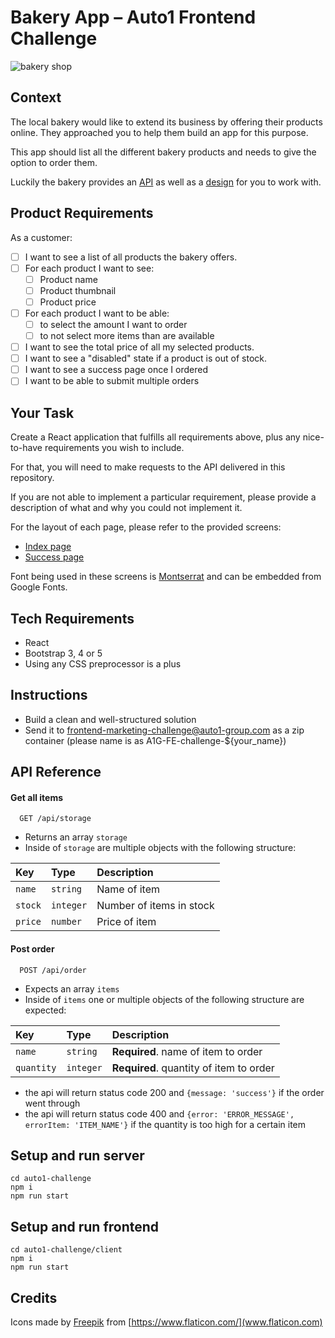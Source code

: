# Bakery App – Auto1 Frontend Challenge
![bakery shop](https://static.vecteezy.com/system/resources/previews/002/045/877/large_2x/fancy-bakery-shop-with-trees-and-bike-vector.jpg)

## Context

The local bakery would like to extend its business by offering their products online. They approached you to help them build an app for this purpose.

This app should list all the different bakery products and needs to give the option to order them. 

Luckily the bakery provides an [API](#api-reference) as well as a [design](#design) for you to work with.

## Product Requirements

As a customer:

- [ ] I want to see a list of all products the bakery offers.
- [ ] For each product I want to see:
    - [ ] Product name
    - [ ] Product thumbnail
    - [ ] Product price
- [ ] For each product I want to be able: 
  - [ ] to select the amount I want to order
  - [ ] to not select more items than are available
- [ ] I want to see the total price of all my selected products.
- [ ] I want to see a "disabled" state if a product is out of stock.
- [ ] I want to see a success page once I ordered
- [ ] I want to be able to submit multiple orders

## Your Task

Create a React application that fulfills all requirements above, plus any nice-to-have requirements you wish to include.

For that, you will need to make requests to the API delivered in this repository.

If you are not able to implement a particular requirement, please provide a description of what and why you could not implement it.

For the layout of each page, please refer to the provided screens:

- [Index page](./screens/index.png)
- [Success page](./screens/success.png)

Font being used in these screens is [Montserrat](https://fonts.google.com/specimen/Montserrat) and can be embedded from Google Fonts.

## Tech Requirements

- React
- Bootstrap 3, 4 or 5
- Using any CSS preprocessor is a plus

## Instructions

- Build a clean and well-structured solution
- Send it to [frontend-marketing-challenge@auto1-group.com](mailto:frontend-marketing-challenge@auto1-group.com) as a zip container (please name is as A1G-FE-challenge-${your_name})

## API Reference

#### Get all items

```http
  GET /api/storage
```

- Returns an array `storage`
- Inside of `storage` are multiple objects with the following structure:

| Key | Type | Description |
| :-------- | :------- | :--- |
| `name` | `string` | Name of item |
| `stock` | `integer` | Number of items in stock |
| `price` | `number` | Price of item |

#### Post order

```http
  POST /api/order
```

- Expects an array `items`
- Inside of `items` one or multiple objects of the following structure are expected:

| Key | Type | Description |
| :--- | :--- | :--- |
| `name` | `string` | **Required**. name of item to order |
| `quantity` | `integer` | **Required**. quantity of item to order |

- the api will return status code 200 and `{message: 'success'}` if the order went through
- the api will return status code 400 and `{error: 'ERROR_MESSAGE', errorItem: 'ITEM_NAME'}` if the quantity is too high for a certain item

## Setup and run server
```
cd auto1-challenge
npm i
npm run start
```


## Setup and run frontend
```
cd auto1-challenge/client
npm i
npm run start
```


## Credits

Icons made by [Freepik](https://www.freepik.com)</a> from [https://www.flaticon.com/](www.flaticon.com)